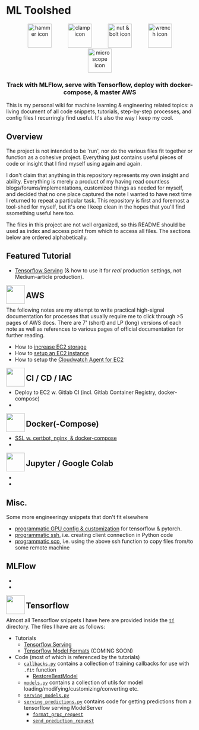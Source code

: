 # ML Toolshed

<p align="center">
    <img alt="hammer icon" src="https://github.com/michaelhball/ml_toolshed/blob/main/img/hammer_apple.png" width="64" hspace="20">
    <img alt="clamp icon" src="https://github.com/michaelhball/ml_toolshed/blob/main/img/clamp_apple.png" width="64" hspace="20">
    <img alt="nut & bolt icon" src="https://github.com/michaelhball/ml_toolshed/blob/main/img/nut_and_bolt_apple.png" width="64" hspace="20">
    <img alt="wrench icon" src="https://github.com/michaelhball/ml_toolshed/blob/main/img/wrench_apple.png" width="64" hspace="20">
    <img alt="microscope icon" src="https://github.com/michaelhball/ml_toolshed/blob/main/img/microscope_apple.png" width="64" hspace="20">
</p>

<h3 align="center">
<p>Track with MLFlow, serve with Tensorflow, deploy with docker-compose, & master AWS
</h3>

This is my personal wiki for machine learning & engineering related topics: a living 
document of all code snippets, tutorials, step-by-step processes, and config files I recurringly 
find useful. It's also the way I keep my cool. 

## Overview

The project is not intended to be 'run', nor do the various files fit together or 
function as a cohesive project. Everything just contains useful pieces of code or insight 
that I find myself using again and again. 

I don't claim that anything in this repository represents my own insight and ability. Everything is 
merely a product of my having read countless blogs/forums/implementations, customized things as 
needed for myself, and decided that no one place captured the note I wanted to have next time 
I returned to repeat a particular task. This repository is first and foremost a tool-shed for myself, 
but it's one I keep clean in the hopes that you'll find ssomething useful here too.

The files in this project are not well organized, so this README should be used as index and 
access point from which to access all files. The sections below are ordered alphabetically.


## Featured Tutorial

* [Tensorflow Serving](/tutorials/tf_serving.md) (& how to use it for _real_ production settings, not 
Medium-article production).


<img align="left" height="50" src="https://github.com/michaelhball/ml_toolshed/blob/main/img/aws.png">

## AWS

The following notes are my attempt to write practical high-signal documentation for processes 
that usually require me to click through >5 pages of AWS docs. There are 7' (short) and LP (long) 
versions of each note as well as references to various pages of official documentation for 
further reading. 

* How to [increase EC2 storage](/tutorials/increase_ec2_storage.md)
* How to [setup an EC2 instance](/tutorials/ec2_setup.md)
* How to setup the [Cloudwatch Agent for EC2](/tutorials/cloudwatch.md)


<img align="left" height="50" src="https://github.com/michaelhball/ml_toolshed/blob/main/img/gitlab.png">

## CI / CD / IAC

* Deploy to EC2 w. Gitlab CI (incl. Gitlab Container Registry, docker-compose)
* 


<img align="left" height="50" src="https://github.com/michaelhball/ml_toolshed/blob/main/img/docker.png">

## Docker(-Compose)

* [SSL w. certbot, nginx, & docker-compose](/tutorials/certbot.md)
* 


<img align="left" height="50" src="https://github.com/michaelhball/ml_toolshed/blob/main/img/jupyter.png">

## Jupyter / Google Colab

*
*   


## Misc.

Some more engineeringy snippets that don't fit elsewhere

* [programmatic GPU config & customization](code/gpu.py) for tensorflow & pytorch.
* [programmatic ssh](https://github.com/michaelhball/ml_tidbits/blob/9f730e23efc31a649af0371429a7f963b01360a1/ml_tidbits/utils.py#L5-L21), 
i.e. creating client connection in Python code
* [programmatic scp](https://github.com/michaelhball/ml_tidbits/blob/9f730e23efc31a649af0371429a7f963b01360a1/ml_tidbits/utils.py#L24-L49), 
i.e. using the above ssh function to copy files from/to some remote machine



## MLFlow

*
*  


<img align="left" height="50" src="https://github.com/michaelhball/ml_toolshed/blob/main/img/tf.png">

## Tensorflow

Almost all Tensorflow snippets I have here are provided inside the [```tf```](/code/tf) directory. The files I 
have are as follows:

* Tutorials
    * [Tensorflow Serving](/tutorials/tf_serving.md)
    * [Tensorflow Model Formats](/tutorials/tf_model_formats.md) (COMING SOON)
* Code (most of which is referenced by the tutorials)
    * [```callbacks.py```](code/tf/callbacks.py) contains a collection of training callbacks for use 
    with ```.fit``` function
        * [RestoreBestModel](https://github.com/michaelhball/ml_tidbits/blob/0450bc2d9830a1846cdaddf992ca4d74c3c62604/ml_tidbits/tf/callbacks.py#L4-L26)  
    * [```models.py```](/code/tf/models.py) contains a collection of utils for model 
    loading/modifying/customizing/converting etc.
    * [```serving_models.py```](/code/tf/serving_models.py)
    * [```serving_predictions.py```](/code/tf/serving_predictions.py) contains code for getting predictions 
    from a tensorflow serving ModelServer
        * [```format_grpc_request```](https://github.com/michaelhball/ml_toolshed/blob/8848e9f3d48f732158d243c9a065695ed83fc537/code/tf/serving_prediction.py#L9-L41)
        * [```send_prediction_request```](https://github.com/michaelhball/ml_toolshed/blob/8848e9f3d48f732158d243c9a065695ed83fc537/code/tf/serving_prediction.py#L44-L83)
